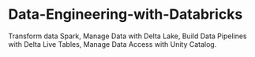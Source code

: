 # Data-Engineering-with-Databricks
Transform data Spark, Manage Data with Delta Lake, Build Data Pipelines with Delta Live Tables, Manage Data Access with Unity Catalog.

